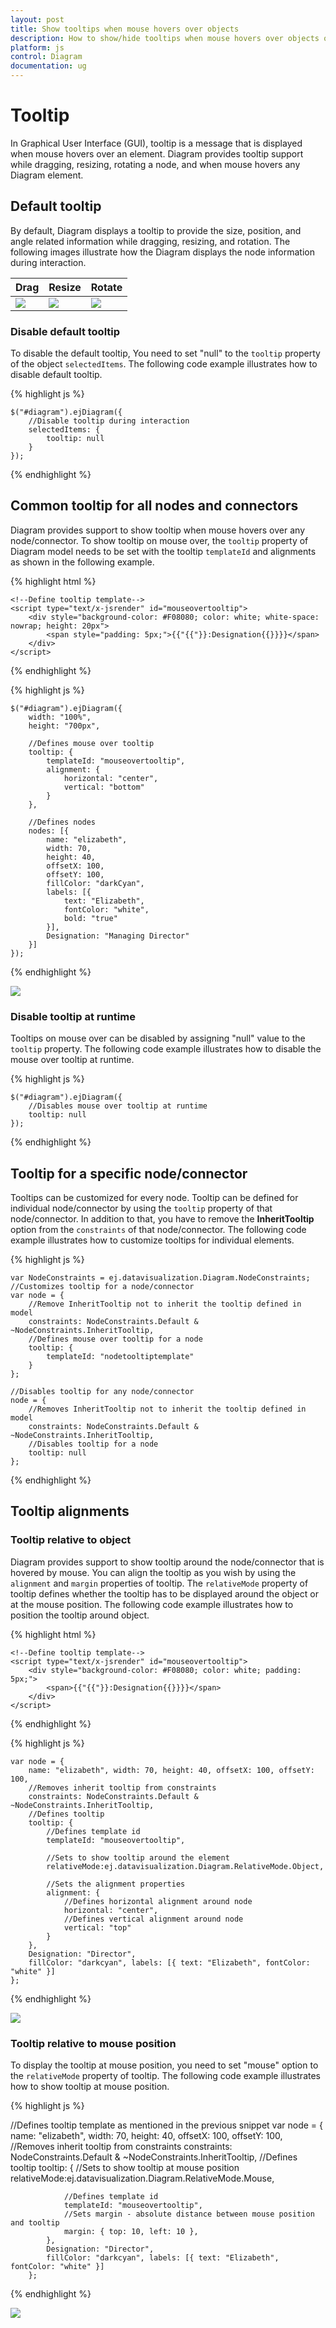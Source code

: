 ```yaml
---
layout: post
title: Show tooltips when mouse hovers over objects
description: How to show/hide tooltips when mouse hovers over objects or during interaction?
platform: js
control: Diagram
documentation: ug
---
```


# Tooltip
In Graphical User Interface (GUI), tooltip is a message that is displayed when mouse hovers over an element. Diagram provides tooltip support while dragging, resizing, rotating a node, and when mouse hovers any Diagram element.

## Default tooltip

By default, Diagram displays a tooltip to provide the size, position, and angle related information while dragging, resizing, and rotation. The following images illustrate how the Diagram displays the node information during interaction.

| Drag | Resize | Rotate |
|---|---|---|
| ![]("/js/Diagram/Tooltip_images/Tooltip_img1.png") | ![]("/js/Diagram/Tooltip_images/Tooltip_img2.png") | ![]("/js/Diagram/Tooltip_images/Tooltip_img3.png") |

### Disable default tooltip

To disable the default tooltip, You need to set "null" to the `tooltip` property of the object `selectedItems`. The following code example illustrates how to disable default tooltip.

{% highlight js %}
    
    $("#diagram").ejDiagram({
        //Disable tooltip during interaction
        selectedItems: {
            tooltip: null
        }
    });
    
{% endhighlight %} 


## Common tooltip for all nodes and connectors

Diagram provides support to show tooltip when mouse hovers over any node/connector. 
To show tooltip on mouse over, the `tooltip` property of Diagram model needs to be set with the tooltip `templateId` and alignments as shown in the following example.

{% highlight html %}

    <!--Define tooltip template-->
    <script type="text/x-jsrender" id="mouseovertooltip">
        <div style="background-color: #F08080; color: white; white-space: nowrap; height: 20px">
            <span style="padding: 5px;">{{"{{"}}:Designation{{}}}}</span>
        </div>
    </script>

{% endhighlight %}

{% highlight js %}
    
    $("#diagram").ejDiagram({
        width: "100%",
        height: "700px",
        
        //Defines mouse over tooltip
        tooltip: {
            templateId: "mouseovertooltip",
            alignment: {
                horizontal: "center",
                vertical: "bottom"
            }
        },
        
        //Defines nodes
        nodes: [{
            name: "elizabeth",
            width: 70,
            height: 40,
            offsetX: 100,
            offsetY: 100,
            fillColor: "darkCyan",
            labels: [{
                text: "Elizabeth",
                fontColor: "white",
                bold: "true"
            }],
            Designation: "Managing Director"
        }]
    });
    
{% endhighlight %} 

![](/js/Diagram/Tooltip_images/Tooltip_img4.png)

### Disable tooltip at runtime

Tooltips on mouse over can be disabled by assigning "null" value to the `tooltip` property. The following code example illustrates how to disable the mouse over tooltip at runtime.

{% highlight js %}
    
    $("#diagram").ejDiagram({
        //Disables mouse over tooltip at runtime
        tooltip: null
    });
    
{% endhighlight %} 

## Tooltip for a specific node/connector

Tooltips can be customized for every node. Tooltip can be defined for individual node/connector by using the `tooltip` property of that node/connector. In addition to that, you have to remove the **InheritTooltip** option from the `constraints` of that node/connector. The following code example illustrates how to customize tooltips for individual elements.

{% highlight js %}

    var NodeConstraints = ej.datavisualization.Diagram.NodeConstraints;
    //Customizes tooltip for a node/connector       
    var node = {
        //Remove InheritTooltip not to inherit the tooltip defined in model
        constraints: NodeConstraints.Default & ~NodeConstraints.InheritTooltip,
        //Defines mouse over tooltip for a node
        tooltip: {
            templateId: "nodetooltiptemplate"
        }
    };

    //Disables tooltip for any node/connector
    node = {
        //Removes InheritTooltip not to inherit the tooltip defined in model
        constraints: NodeConstraints.Default & ~NodeConstraints.InheritTooltip,
        //Disables tooltip for a node
        tooltip: null
    };
    
 {% endhighlight %} 
  
 ## Tooltip alignments
 
 ### Tooltip relative to object

Diagram provides support to show tooltip around the node/connector that is hovered by mouse. You can align the tooltip as you wish by using the `alignment` and `margin` properties of tooltip. The `relativeMode` property of tooltip defines whether the tooltip has to be displayed around the object or at the mouse position. The following code example illustrates how to position the tooltip around object.

{% highlight html %}

    <!--Define tooltip template-->
    <script type="text/x-jsrender" id="mouseovertooltip">
        <div style="background-color: #F08080; color: white; padding: 5px;">
            <span>{{"{{"}}:Designation{{}}}}</span>
        </div>
    </script>
    
{% endhighlight %}

{% highlight js %}

    var node = {
        name: "elizabeth", width: 70, height: 40, offsetX: 100, offsetY: 100,
        //Removes inherit tooltip from constraints
        constraints: NodeConstraints.Default & ~NodeConstraints.InheritTooltip,
        //Defines tooltip
        tooltip: {
            //Defines template id
            templateId: "mouseovertooltip",
            
            //Sets to show tooltip around the element
            relativeMode:ej.datavisualization.Diagram.RelativeMode.Object,
            
            //Sets the alignment properties
            alignment: {
                //Defines horizontal alignment around node
                horizontal: "center",
                //Defines vertical alignment around node
                vertical: "top"
            }
        },
        Designation: "Director",
        fillColor: "darkcyan", labels: [{ text: "Elizabeth", fontColor: "white" }]
    };
    
{% endhighlight %}    
    
![](/js/Diagram/Tooltip_images/Tooltip_img5.png)

### Tooltip relative to mouse position

To display the tooltip at mouse position, you need to set "mouse" option to the `relativeMode` property of tooltip. The following code example illustrates how to show tooltip at mouse position.

{% highlight js %}

   //Defines tooltip template as mentioned in the previous snippet
     var node = {
            name: "elizabeth", width: 70, height: 40, offsetX: 100, offsetY: 100,
            //Removes inherit tooltip from constraints
            constraints: NodeConstraints.Default & ~NodeConstraints.InheritTooltip,
            //Defines tooltip
            tooltip: {
                //Sets to show tooltip at mouse position
                relativeMode:ej.datavisualization.Diagram.RelativeMode.Mouse,
                
                //Defines template id
                templateId: "mouseovertooltip",
                //Sets margin - absolute distance between mouse position and tooltip
                margin: { top: 10, left: 10 },
            },
            Designation: "Director",
            fillColor: "darkcyan", labels: [{ text: "Elizabeth", fontColor: "white" }]
        }; 

{% endhighlight %}   
 
![](/js/Diagram/Tooltip_images/Tooltip_img6.png)


